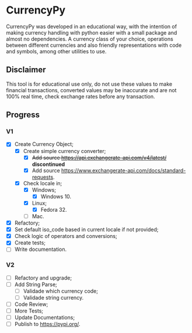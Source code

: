 # CurrencyPy

CurrencyPy was developed in an educational way, with the intention of making currency handling with python easier with a small package and almost no dependencies. A currency class of your choice, operations between different currencies and also friendly representations with code and symbols, among other utilities to use.

## Disclaimer

This tool is for educational use only, do not use these values to make financial transactions, converted values may be inaccurate and are not 100% real time, check exchange rates before any transaction.

## Progress
### V1
  - [x] Create Currency Object;
    - [x] Create simple currency converter;
      - [X] ~~Add source <https://api.exchangerate-api.com/v4/latest/>~~ **discontinued**
      - [X] Add source <https://www.exchangerate-api.com/docs/standard-requests>.
    - [X] Check locale in;
      - [X] Windows;
        - [X] Windows 10.
      - [x] Linux;
        - [x] Fedora 32.
      - [ ] Mac.
  - [x] Refactory;
  - [x] Set default iso_code based in current locale if not provided;
  - [X] Check logic of operators and conversions;
  - [X] Create tests;
  - [ ] Write documentation.
### V2
  - [ ] Refactory and upgrade;
  - [ ] Add String Parse;
    - [ ] Validade which currency code;
    - [ ] Validade string currency.
  - [ ] Code Review;
  - [ ] More Tests;
  - [ ] Update Documentations;
  - [ ] Publish to <https://pypi.org/>.
